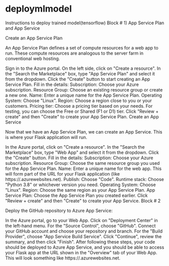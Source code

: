 # deploymlmodel
Instructions to deploy trained model(tensorflow)
 Block # 1) App Service Plan and App Service

Create an App Service Plan

An App Service Plan defines a set of compute resources for a web app to run. 
These compute resources are analogous to the server farm in conventional web hosting.

Sign in to the Azure portal.
On the left side, click on "Create a resource".
In the "Search the Marketplace" box, type "App Service Plan" and select it from the dropdown.
Click the "Create" button to start creating an App Service Plan.
Fill in the details:
Subscription: Choose your Azure subscription.
Resource Group: Choose an existing resource group or create a new one.
Name: Enter a unique name for the App Service Plan.
Operating System: Choose "Linux".
Region: Choose a region close to you or your customers.
Pricing tier: Choose a pricing tier based on your needs. For testing, you can choose the Free or Shared (F1 or D1) tier.
Click "Review + create" and then "Create" to create your App Service Plan.
Create an App Service

Now that we have an App Service Plan, we can create an App Service. This is where your Flask application will run.

In the Azure portal, click on "Create a resource".
In the "Search the Marketplace" box, type "Web App" and select it from the dropdown.
Click the "Create" button.
Fill in the details:
Subscription: Choose your Azure subscription.
Resource Group: Choose the same resource group you used for the App Service Plan.
Name: Enter a unique name for the web app. This will form part of the URL for your Flask application 
(like https://<your-app-name>.azurewebsites.net).
Publish: Choose "Code".
Runtime stack: Choose "Python 3.8" or whichever version you need.
Operating System: Choose "Linux".
Region: Choose the same region as your App Service Plan.
App Service Plan: Choose the App Service Plan you created earlier.
Click "Review + create" and then "Create" to create your App Service.
Block # 2

Deploy the GitHub repository to Azure App Service:

In the Azure portal, go to your Web App.
Click on "Deployment Center" in the left-hand menu.
For the "Source Control", choose "GitHub".
Connect your GitHub account and choose your repository and branch.
For the "Build Provider", choose "App Service Build Service".
Click "Continue", review the summary, and then click "Finish".
After following these steps, your code should be deployed to Azure App Service, and you should be able to 
access your Flask app at the URL shown in the "Overview" tab of your Web App. 
This will look something like https://<your-app-name>.azurewebsites.net.
